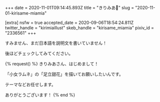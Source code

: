 +++
date = 2020-11-01T09:14:45.893Z
title = "きりみあ🔞"
slug = "2020-11-01-kirisame-miamia"

[extra]
nsfw = true
accepted_date = 2020-09-06T18:54:24.811Z
twitter_handle = "kirimiaillust"
skeb_handle = "kirisame_miamia"
pixiv_id = "2336561"
+++

すみません、まだ日本語を説明文を書いていません！

後ほどチェックしてみてください。

{% request() %}
きりみあさん、はじめまして！

「小女ラムネ」の「足立甜花」を描いてお願いしたいんです。

テーマなどお任せします。

ありがとうございます！
{% end %}
